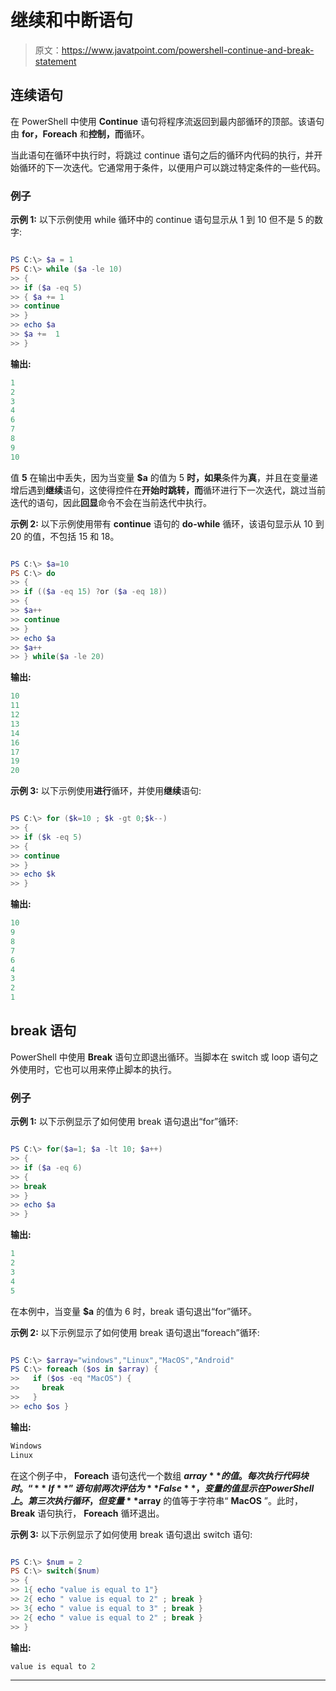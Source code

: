 # 继续和中断语句

> 原文：<https://www.javatpoint.com/powershell-continue-and-break-statement>

## 连续语句

在 PowerShell 中使用 **Continue** 语句将程序流返回到最内部循环的顶部。该语句由 **for，Foreach** 和**控制，而**循环。

当此语句在循环中执行时，将跳过 continue 语句之后的循环内代码的执行，并开始循环的下一次迭代。它通常用于条件，以便用户可以跳过特定条件的一些代码。

### 例子

**示例 1:** 以下示例使用 while 循环中的 continue 语句显示从 1 到 10 但不是 5 的数字:

```powershell

PS C:\> $a = 1
PS C:\> while ($a -le 10)
>> {
>> if ($a -eq 5)
>> { $a += 1
>> continue
>> }
>> echo $a
>> $a +=  1
>> }

```

**输出:**

```powershell
1
2
3
4
6
7
8
9
10

```

值 **5** 在输出中丢失，因为当变量 **$a** 的值为 5 **时，如果**条件为**真**，并且在变量递增后遇到**继续**语句，这使得控件在**开始时跳转，而**循环进行下一次迭代，跳过当前迭代的语句，因此**回显**命令不会在当前迭代中执行。

**示例 2:** 以下示例使用带有 **continue** 语句的 **do-while** 循环，该语句显示从 10 到 20 的值，不包括 15 和 18。

```powershell

PS C:\> $a=10
PS C:\> do
>> {
>> if (($a -eq 15) ?or ($a -eq 18))
>> {
>> $a++
>> continue
>> }
>> echo $a
>> $a++ 
>> } while($a -le 20)

```

**输出:**

```powershell
10
11
12
13
14
16
17
19
20

```

**示例 3:** 以下示例使用**进行**循环，并使用**继续**语句:

```powershell

PS C:\> for ($k=10 ; $k -gt 0;$k--)
>> {
>> if ($k -eq 5)
>> {
>> continue
>> }
>> echo $k
>> }

```

**输出:**

```powershell
10
9
8
7
6
4
3
2
1

```

## break 语句

PowerShell 中使用 **Break** 语句立即退出循环。当脚本在 switch 或 loop 语句之外使用时，它也可以用来停止脚本的执行。

### 例子

**示例 1:** 以下示例显示了如何使用 break 语句退出“for”循环:

```powershell

PS C:\> for($a=1; $a -lt 10; $a++)
>> {
>> if ($a -eq 6)
>> {
>> break
>> }
>> echo $a
>> }

```

**输出:**

```powershell
1
2
3
4
5

```

在本例中，当变量 **$a** 的值为 6 时，break 语句退出“for”循环。

**示例 2:** 以下示例显示了如何使用 break 语句退出“foreach”循环:

```powershell

PS C:\> $array="windows","Linux","MacOS","Android"
PS C:\> foreach ($os in $array) {
>>   if ($os -eq "MacOS") {
>>     break
>>   }
>> echo $os }

```

**输出:**

```powershell
Windows
Linux

```

在这个例子中， **Foreach** 语句迭代一个数组 **$array** 的值。每次执行代码块时。“ **If** ”语句前两次评估为 **False** ，变量的值显示在 PowerShell 上。第三次执行循环，但变量 **$array** 的值等于字符串“ **MacOS** ”。此时， **Break** 语句执行， **Foreach** 循环退出。

**示例 3:** 以下示例显示了如何使用 break 语句退出 switch 语句:

```powershell

PS C:\> $num = 2
PS C:\> switch($num)
>> {
>> 1{ echo "value is equal to 1"}
>> 2{ echo " value is equal to 2" ; break }
>> 3{ echo " value is equal to 3" ; break }
>> 2{ echo " value is equal to 2" ; break }
>> }

```

**输出:**

```powershell
value is equal to 2

```

* * *